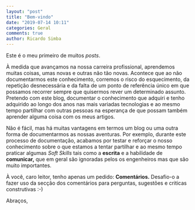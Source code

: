 ```yaml
---
layout: "post"
title: "Bem-vindo"
date: "2019-07-14 10:11"
categories: Geral
comments: true
author: Ricardo Simba
---
```


Este é o meu primeiro de muitos *posts*.

À medida que avançamos na nossa carreira profissional, aprendemos muitas coisas, umas novas e outras não tão novas. Acontece que ao não documentarmos este conhecimento, corremos o risco do esquecimento, da repetição desnecessária e da falta de um ponto de referência único em que possamos recorrer sempre que quisermos rever um determinado assunto. Pretendo com este blog, documentar o conhecimento que adquiri e tenho adquirido ao longo dos anos nas mais variadas tecnologias e ao mesmo tempo partilhar com outras pessoas na esperança de que possam também aprender alguma coisa com os meus artigos.

Não é fácil, mas há muitas vantagens em termos um blog ou uma outra forma de documentarmos as nossas aventuras. Por exemplo, durante este processo de documentação, acabamos por testar e reforçar o nosso conhecimento sobre o que estamos a tentar partilhar e ao mesmo tempo praticar algumas *Soft Skills* tais como a **escrita** e a habilidade de **comunicar,** que em geral são ignoradas pelos os engenheiros mas que são muito importantes.

À você, caro leitor, tenho apenas um pedido: **Comentários.**  Desafio-o a fazer uso da secção dos comentários para perguntas, sugestões e criticas construtivas :-)


 Abraços,
